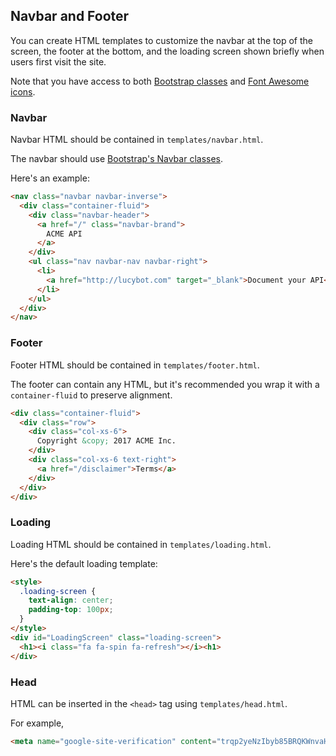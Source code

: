 ## Navbar and Footer

You can create HTML templates to customize the navbar at the top of the screen,
the footer at the bottom, and the loading screen shown briefly when users first
visit the site.

Note that you have access to both [Bootstrap classes](http://getbootstrap.com)
and [Font Awesome icons](http://fontawesome.io/icons/).


### Navbar
Navbar HTML should be contained in `templates/navbar.html`.

The navbar should use [Bootstrap's Navbar classes](http://getbootstrap.com/components/#navbar).

Here's an example:
```html
<nav class="navbar navbar-inverse">
  <div class="container-fluid">
    <div class="navbar-header">
      <a href="/" class="navbar-brand">
        ACME API
      </a>
    </div>
    <ul class="nav navbar-nav navbar-right">
      <li>
        <a href="http://lucybot.com" target="_blank">Document your API</a>
      </li>
    </ul>
  </div>
</nav>
```

### Footer
Footer HTML should be contained in `templates/footer.html`.

The footer can contain any HTML, but it's recommended you wrap it with a
`container-fluid` to preserve alignment.

```html
<div class="container-fluid">
  <div class="row">
    <div class="col-xs-6">
      Copyright &copy; 2017 ACME Inc.
    </div>
    <div class="col-xs-6 text-right">
      <a href="/disclaimer">Terms</a>
    </div>
  </div>
</div>
```

### Loading
Loading HTML should be contained in `templates/loading.html`.

Here's the default loading template:
```html
<style>
  .loading-screen {
    text-align: center;
    padding-top: 100px;
  }
</style>
<div id="LoadingScreen" class="loading-screen">
  <h1><i class="fa fa-spin fa-refresh"></i><h1>
</div>
```

### Head
HTML can be inserted in the `<head>` tag using `templates/head.html`.

For example,

```html
<meta name="google-site-verification" content="trqp2yeNzIbyb85BRQKWnvaHL2ERDn5kM8rBnJTvV2s" />
```
